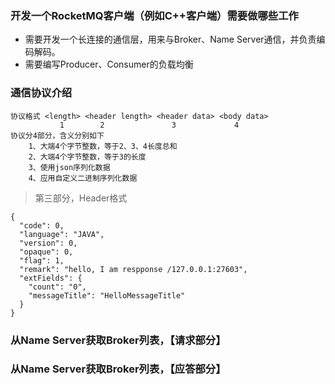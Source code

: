 ### 开发一个RocketMQ客户端（例如C++客户端）需要做哪些工作
* 需要开发一个长连接的通信层，用来与Broker、Name Server通信，并负责编码解码。
* 需要编写Producer、Consumer的负载均衡

### 通信协议介绍
	协议格式 <length> <header length> <header data> <body data>
	           1        2               3             4
	协议分4部分，含义分别如下
	    1、大端4个字节整数，等于2、3、4长度总和
	    2、大端4个字节整数，等于3的长度
	    3、使用json序列化数据
	    4、应用自定义二进制序列化数据

> 第三部分，Header格式

	{
	  "code": 0,
	  "language": "JAVA",
	  "version": 0,
	  "opaque": 0,
	  "flag": 1,
	  "remark": "hello, I am respponse /127.0.0.1:27603",
	  "extFields": {
	    "count": "0",
	    "messageTitle": "HelloMessageTitle"
	  }
	}



### 从Name Server获取Broker列表，【请求部分】


### 从Name Server获取Broker列表，【应答部分】



